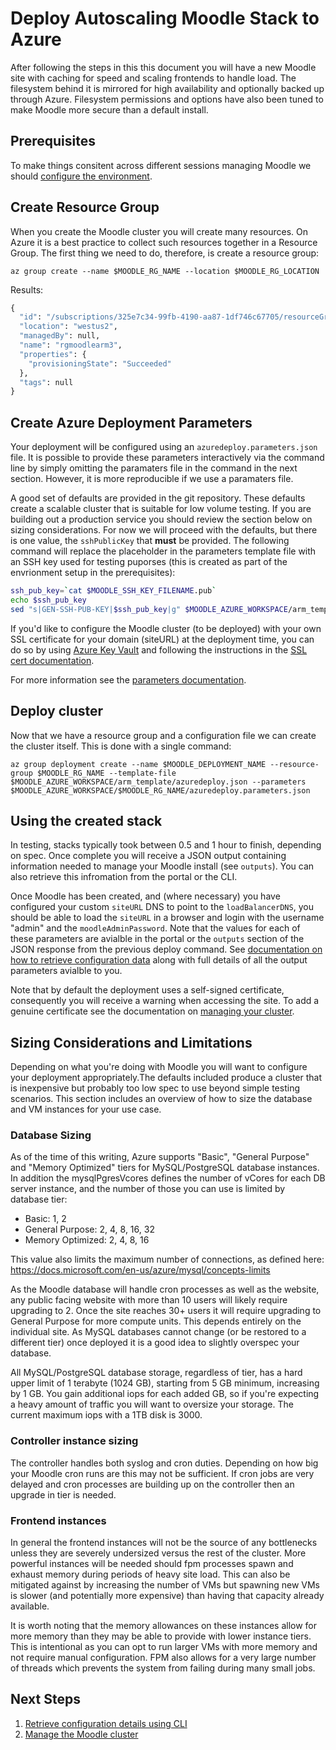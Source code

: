 # Deploy Autoscaling Moodle Stack to Azure

After following the steps in this this document you will have a
new Moodle site with caching for speed and scaling frontends to handle
load. The filesystem behind it is mirrored for high availability and
optionally backed up through Azure. Filesystem permissions and options
have also been tuned to make Moodle more secure than a default
install.

## Prerequisites

To make things consitent across different sessions managing Moodle we
should [configure the environment](./Preparation.md).


## Create Resource Group

When you create the Moodle cluster you will create many resources. On
Azure it is a best practice to collect such resources together in a
Resource Group. The first thing we need to do, therefore, is create a
resource group:

```
az group create --name $MOODLE_RG_NAME --location $MOODLE_RG_LOCATION
```

Results:

```expected_similarity=0.4
{
  "id": "/subscriptions/325e7c34-99fb-4190-aa87-1df746c67705/resourceGroups/rgmoodlearm3",
  "location": "westus2",
  "managedBy": null,
  "name": "rgmoodlearm3",
  "properties": {
    "provisioningState": "Succeeded"
  },
  "tags": null
}
```

## Create Azure Deployment Parameters

Your deployment will be configured using an
`azuredeploy.parameters.json` file. It is possible to provide these
parameters interactively via the command line by simply omitting the
paramaters file in the command in the next section. However, it is
more reproducible if we use a paramaters file.

A good set of defaults are provided in the git repository. These
defaults create a scalable cluster that is suitable for low volume
testing. If you are building out a production service you should
review the section below on sizing considerations. For now we will
proceed with the defaults, but there is one value, the `sshPublicKey`
that **must** be provided. The following command will replace the
placeholder in the parameters template file with an SSH key used for
testing puporses (this is created as part of the envrionment setup in
the prerequisites):

``` bash
ssh_pub_key=`cat $MOODLE_SSH_KEY_FILENAME.pub`
echo $ssh_pub_key
sed "s|GEN-SSH-PUB-KEY|$ssh_pub_key|g" $MOODLE_AZURE_WORKSPACE/arm_template/azuredeploy.parameters.json > $MOODLE_AZURE_WORKSPACE/$MOODLE_RG_NAME/azuredeploy.parameters.json
```

If you'd like to configure the Moodle cluster (to be deployed)
with your own SSL certificate for your domain (siteURL) at the
deployment time, you can do so by using [Azure Key Vault](https://azure.microsoft.com/en-us/services/key-vault/)
and following the instructions in the [SSL cert documentation](SslCert.md).

For more information see the [parameters documentation](Parameters.md).

## Deploy cluster

Now that we have a resource group and a configuration file we can
create the cluster itself. This is done with a single command:

```
az group deployment create --name $MOODLE_DEPLOYMENT_NAME --resource-group $MOODLE_RG_NAME --template-file $MOODLE_AZURE_WORKSPACE/arm_template/azuredeploy.json --parameters $MOODLE_AZURE_WORKSPACE/$MOODLE_RG_NAME/azuredeploy.parameters.json
```

## Using the created stack

In testing, stacks typically took between 0.5 and 1 hour to finish,
depending on spec. Once complete you will receive a JSON output
containing information needed to manage your Moodle install (see
`outputs`). You can also retrieve this infromation from the portal or
the CLI.
                      
Once Moodle has been created, and (where necessary) you have
configured your custom `siteURL` DNS to point to the
`loadBalancerDNS`, you should be able to load the `siteURL` in a
browser and login with the username "admin" and the
`moodleAdminPassword`. Note that the values for each of these
parameters are avialble in the portal or the `outputs` section of the
JSON response from the previous deploy command. See [documentation on
how to retrieve configuration data](./Get-Install-Data.md) along
with full details of all the output parameters avialble to you.

Note that by default the deployment uses a self-signed certificate,
consequently you will receive a warning when accessing the site. To
add a genuine certificate see the documentation on [managing your
cluster](./Manage.md).

## Sizing Considerations and Limitations

Depending on what you're doing with Moodle you will want to configure
your deployment appropriately.The defaults included produce a cluster
that is inexpensive but probably too low spec to use beyond simple
testing scenarios. This section includes an overview of how to size
the database and VM instances for your use case.

### Database Sizing

As of the time of this writing, Azure supports "Basic", "General Purpose" and "Memory Optimized"
tiers for MySQL/PostgreSQL database instances. In addition the mysqlPgresVcores defines
the number of vCores for each DB server instance, and the number of those you can use is limited by
database tier:

- Basic: 1, 2
- General Purpose: 2, 4, 8, 16, 32
- Memory Optimized: 2, 4, 8, 16

This value also limits the maximum number of connections, as defined
here: https://docs.microsoft.com/en-us/azure/mysql/concepts-limits

As the Moodle database will handle cron processes as well as the
website, any public facing website with more than 10 users will likely
require upgrading to 2. Once the site reaches 30+ users it will
require upgrading to General Purpose for more compute units. This depends
entirely on the individual site. As MySQL databases cannot change (or
be restored to a different tier) once deployed it is a good idea to
slightly overspec your database.

All MySQL/PostgreSQL database storage, regardless of tier, has a hard upper limit of 1
terabyte (1024 GB), starting from 5 GB minimum, increasing by 1 GB. You gain additional iops for each added GB, so if
you're expecting a heavy amount of traffic you will want to oversize
your storage. The current maximum iops with a 1TB disk is 3000.

### Controller instance sizing

The controller handles both syslog and cron duties. Depending on how
big your Moodle cron runs are this may not be sufficient. If cron jobs
are very delayed and cron processes are building up on the controller
then an upgrade in tier is needed.

### Frontend instances

In general the frontend instances will not be the source of any
bottlenecks unless they are severely undersized versus the rest of the
cluster. More powerful instances will be needed should fpm processes
spawn and exhaust memory during periods of heavy site load. This can
also be mitigated against by increasing the number of VMs but spawning
new VMs is slower (and potentially more expensive) than having that
capacity already available.

It is worth noting that the memory allowances on these instances allow
for more memory than they may be able to provide with lower instance
tiers. This is intentional as you can opt to run larger VMs with more
memory and not require manual configuration. FPM also allows for a
very large number of threads which prevents the system from failing
during many small jobs.


## Next Steps

  1. [Retrieve configuration details using CLI](./Get-Install-Data.md)
  1. [Manage the Moodle cluster](./Manage.md)
